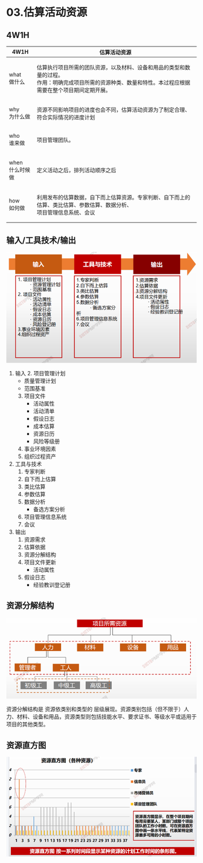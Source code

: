 # 03.估算活动资源

## 4W1H

| 4W1H                 | 估算活动资源                                                                                   |
| -------------------- | ---------------------------------------------------------------------------------------- |
| <p>what<br>做什么</p>   | <p>估算执行项目所需的团队资源，以及材料、设备和用品的类型和数量的过程。<br>作用：明确完成项目所需的资源种类、数量和特性。本过程应根据需要在整个项目期间定期开展。</p> |
| <p>why<br>为什么做</p>   | 资源不同影响项目的进度也会不同，估算活动资源为了制定合理、符合实际情况的进度计划                                                 |
| <p>who<br>谁来做</p>    | 项目管理团队。                                                                                  |
| <p>when<br>什么时候做</p> | 定义活动之后，排列活动顺序之后                                                                          |
| <p>how<br>如何做</p>    | <p>利用发布的估算数据，自下而上估算资源。专家判断、自下而上的估算、类比估算、参数估算、数据分析、<br>项目管理信息系统、会议</p>                    |

## 输入/工具技术/输出

![image-20210325214731687](image/image-20210325214731687.png)

1. 输入
   2. 项目管理计划
      * 质量管理计划
      * 范围基准
   3. 项目文件
      * 活动属性
      * 活动清单
      * 假设日志
      * 成本估算
      * 资源日历
      * 风险等级册
   4. 事业环境因素
   5. 组织过程资产
2. 工具与技术
   1. 专家判断
   2. 自下而上估算
   3. 类比估算
   4. 参数估算
   5. 数据分析
      * 备选方案分析
   6. 项目管理信息系统
   7. 会议
3. 输出
   1. 资源需求
   2. 估算依据
   3. 资源分解结构
   4. 项目文件更新
      * 活动属性
   5. 假设日志
      * 经验教训登记册

## 资源分解结构

![image-20210325215221787](image/image-20210325215221787.png)

资源分解结构是 资源依类别和类型的 层级展现。资源类别包括（但不限于）人力、材料、设备和用品，资源类型则包括技能水平、要求证书、等级水平或适用于项目的其他类型。

## 资源直方图

![image-20210325215439148](image/image-20210325215439148.png)
